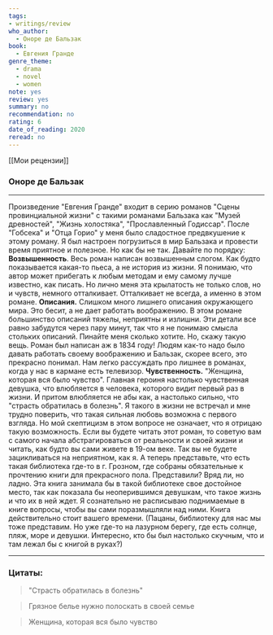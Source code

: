 ```yaml
---
tags: 
- writings/review
who_author:
  - Оноре де Бальзак
book:
  - Евгения Гранде
genre_theme:
  - drama
  - novel
  - women
note: yes
review: yes
summary: no
recommendation: no
rating: 6
date_of_reading: 2020
reread: no
---
```

[[Мои рецензии]]
### Оноре де Бальзак
---

Произведение "Евгения Гранде" входит в серию романов "Сцены провинциальной жизни" с такими романами Бальзака как "Музей древностей", "Жизнь холостяка", "Прославленный Годиссар".
После "Гобсека" и "Отца Горио" у меня было сладостное предвкушение к этому роману. Я был настроен погрузиться в мир Бальзака и провести время приятное и полезное. Но как бы не так.
Давайте по порядку:
**Возвышенность**. Весь роман написан возвышенным слогом. Как будто показывается какая-то пьеса, а не история из жизни. Я понимаю, что автор может прибегать к любым методам и ему самому лучше известно, как писать. Но лично меня эта крылатость не только слов, но и чувств, немного отталкивает. Отталкивает не всегда, а именно в этом романе.
**Описания.** Слишком много лишнего описания окружающего мира. Это бесит, а не дает работать воображению. В этом романе большинство описаний тяжелы, неприятны и излишни. Эти детали все равно забудутся через пару минут, так что я не понимаю смысла стольких описаний. Пинайте меня сколько хотите.
Но, скажу такую вещь. Роман был написан аж в 1834 году! Людям как-то надо было давать работать своему воображению и Бальзак, скорее всего, это прекрасно понимал. Нам легко рассуждать про лишнее в романах, когда у нас в кармане есть телевизор.
**Чувственность.** "Женщина, которая вся было чувство". Главная героиня настолько чувственная девушка, что влюбляется в человека, которого видит первый раз в жизни. И притом влюбляется не абы как, а настолько сильно, что "страсть обратилась в болезнь". Я такого в жизни не встречал и мне трудно поверить, что такая сильная любовь возможна с первого взгляда. Но мой скептицизм в этом вопросе не означает, что я отрицаю такую возможность.
Если вы будете читать этот роман, то советую вам с самого начала абстрагироваться от реальности и своей жизни и читать, как будто вы сами живете в 19-ом веке. Так вы не будете зацикливаться на неприятном, как я.
А теперь представьте, что есть такая библиотека где-то в г. Грозном, где собраны обязательные к прочтению книги для прекрасного пола. Представили? Вряд ли, но ладно.
Эта книга занимала бы в такой библиотеке свое достойное место, так как показала бы неоперившимся девушкам, что такое жизнь и что их в ней ждет. Я сознательно не расписываю поднимаемые в книге вопросы, чтобы вы сами поразмышляли над ними. Книга действительно стоит вашего времени.
(Пацаны, библиотеку для нас мы тоже представим. Но уже где-то на лазурном берегу, где есть солнце, пляж, море и девушки. Интересно, кто бы был настолько скучным, что и там лежал бы с книгой в руках?)

---
### Цитаты:

> "Страсть обратилась в болезнь"

> Грязное белье нужно полоскать в своей семье

> Женщина, которая вся было чувство